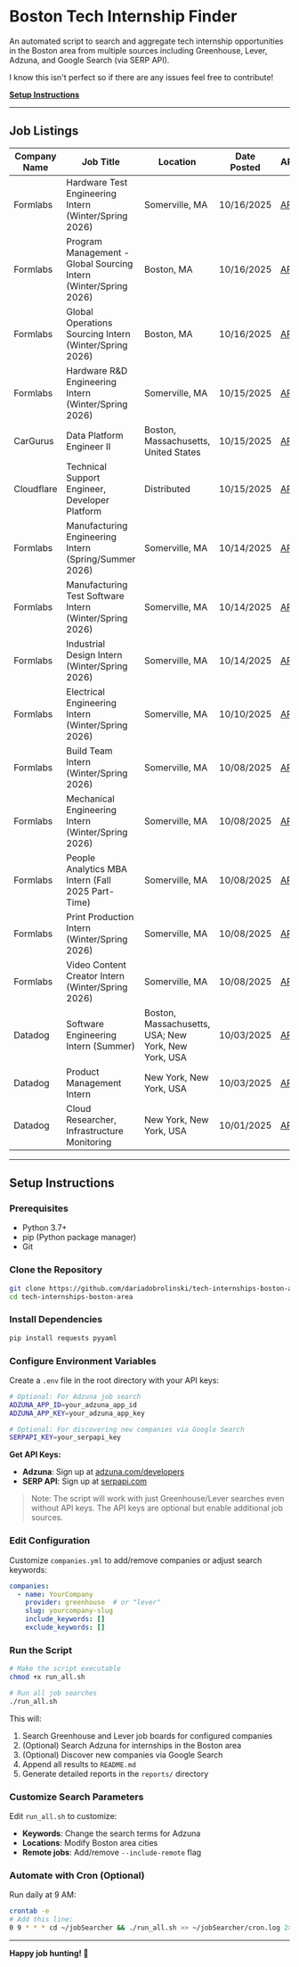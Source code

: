 # Boston Tech Internship Finder

An automated script to search and aggregate tech internship opportunities in the Boston area from multiple sources including Greenhouse, Lever, Adzuna, and Google Search (via SERP API).

I know this isn't perfect so if there are any issues feel free to contribute!

**[Setup Instructions](#setup-instructions)**

---

## Job Listings

| Company Name | Job Title | Location | Date Posted | APPLY |
|---|---|---|---|---|
| Formlabs | Hardware Test Engineering Intern (Winter/Spring 2026) | Somerville, MA | 10/16/2025 | [APPLY](https://careers.formlabs.com/job/7271951/apply/?gh_jid=7271951) |
| Formlabs | Program Management - Global Sourcing Intern (Winter/Spring 2026) | Boston, MA | 10/16/2025 | [APPLY](https://careers.formlabs.com/job/7190788/apply/?gh_jid=7190788) |
| Formlabs | Global Operations Sourcing Intern (Winter/Spring 2026) | Boston, MA | 10/16/2025 | [APPLY](https://careers.formlabs.com/job/7190913/apply/?gh_jid=7190913) |
| Formlabs | Hardware R&D Engineering Intern (Winter/Spring 2026) | Somerville, MA | 10/15/2025 | [APPLY](https://careers.formlabs.com/job/7233962/apply/?gh_jid=7233962) |
| CarGurus | Data Platform Engineer II | Boston, Massachusetts, United States | 10/15/2025 | [APPLY](https://careers.cargurus.com/us/en/job/7264613?gh_jid=7264613) |
| Cloudflare | Technical Support Engineer, Developer Platform | Distributed | 10/15/2025 | [APPLY](https://boards.greenhouse.io/cloudflare/jobs/7268796?gh_jid=7268796) |
| Formlabs | Manufacturing Engineering Intern (Spring/Summer 2026) | Somerville, MA | 10/14/2025 | [APPLY](https://careers.formlabs.com/job/7083351/apply/?gh_jid=7083351) |
| Formlabs | Manufacturing Test Software Intern (Winter/Spring 2026) | Somerville, MA | 10/14/2025 | [APPLY](https://careers.formlabs.com/job/7284267/apply/?gh_jid=7284267) |
| Formlabs | Industrial Design Intern (Winter/Spring 2026) | Somerville, MA | 10/14/2025 | [APPLY](https://careers.formlabs.com/job/7269786/apply/?gh_jid=7269786) |
| Formlabs | Electrical Engineering Intern (Winter/Spring 2026) | Somerville, MA | 10/10/2025 | [APPLY](https://careers.formlabs.com/job/7286400/apply/?gh_jid=7286400) |
| Formlabs | Build Team Intern (Winter/Spring 2026) | Somerville, MA | 10/08/2025 | [APPLY](https://careers.formlabs.com/job/7215024/apply/?gh_jid=7215024) |
| Formlabs | Mechanical Engineering Intern (Winter/Spring 2026) | Somerville, MA | 10/08/2025 | [APPLY](https://careers.formlabs.com/job/7095197/apply/?gh_jid=7095197) |
| Formlabs | People Analytics MBA Intern (Fall 2025 Part-Time) | Somerville, MA | 10/08/2025 | [APPLY](https://careers.formlabs.com/job/7263134/apply/?gh_jid=7263134) |
| Formlabs | Print Production Intern (Winter/Spring 2026) | Somerville, MA | 10/08/2025 | [APPLY](https://careers.formlabs.com/job/7217328/apply/?gh_jid=7217328) |
| Formlabs | Video Content Creator Intern (Winter/Spring 2026) | Somerville, MA | 10/08/2025 | [APPLY](https://careers.formlabs.com/job/7134956/apply/?gh_jid=7134956) |
| Datadog | Software Engineering Intern (Summer) | Boston, Massachusetts, USA; New York, New York, USA | 10/03/2025 | [APPLY](https://careers.datadoghq.com/detail/7158137/?gh_jid=7158137) |
| Datadog | Product Management Intern | New York, New York, USA | 10/03/2025 | [APPLY](https://careers.datadoghq.com/detail/7127832/?gh_jid=7127832) |
| Datadog | Cloud Researcher, Infrastructure Monitoring | New York, New York, USA | 10/01/2025 | [APPLY](https://careers.datadoghq.com/detail/7238269/?gh_jid=7238269) |

---

## Setup Instructions

### Prerequisites
- Python 3.7+
- pip (Python package manager)
- Git

### Clone the Repository
```bash
git clone https://github.com/dariadobrolinski/tech-internships-boston-area
cd tech-internships-boston-area
```

### Install Dependencies
```bash
pip install requests pyyaml
```

### Configure Environment Variables
Create a `.env` file in the root directory with your API keys:
```bash
# Optional: For Adzuna job search
ADZUNA_APP_ID=your_adzuna_app_id
ADZUNA_APP_KEY=your_adzuna_app_key

# Optional: For discovering new companies via Google Search
SERPAPI_KEY=your_serpapi_key
```

**Get API Keys:**
- **Adzuna**: Sign up at [adzuna.com/developers](https://developer.adzuna.com/)
- **SERP API**: Sign up at [serpapi.com](https://serpapi.com/)

> Note: The script will work with just Greenhouse/Lever searches even without API keys. The API keys are optional but enable additional job sources.

### Edit Configuration
Customize `companies.yml` to add/remove companies or adjust search keywords:
```yaml
companies:
  - name: YourCompany
    provider: greenhouse  # or "lever"
    slug: yourcompany-slug
    include_keywords: []
    exclude_keywords: []
```

### Run the Script
```bash
# Make the script executable
chmod +x run_all.sh

# Run all job searches
./run_all.sh
```

This will:
1. Search Greenhouse and Lever job boards for configured companies
2. (Optional) Search Adzuna for internships in the Boston area
3. (Optional) Discover new companies via Google Search
4. Append all results to `README.md`
5. Generate detailed reports in the `reports/` directory

### Customize Search Parameters
Edit `run_all.sh` to customize:
- **Keywords**: Change the search terms for Adzuna
- **Locations**: Modify Boston area cities
- **Remote jobs**: Add/remove `--include-remote` flag

### Automate with Cron (Optional)
Run daily at 9 AM:
```bash
crontab -e
# Add this line:
0 9 * * * cd ~/jobSearcher && ./run_all.sh >> ~/jobSearcher/cron.log 2>&1
```

---

**Happy job hunting! 🎉**
